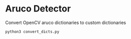 # Aruco Detector
Convert OpenCV aruco dictionaries to custom dictionaries
```bash
python3 convert_dicts.py
```